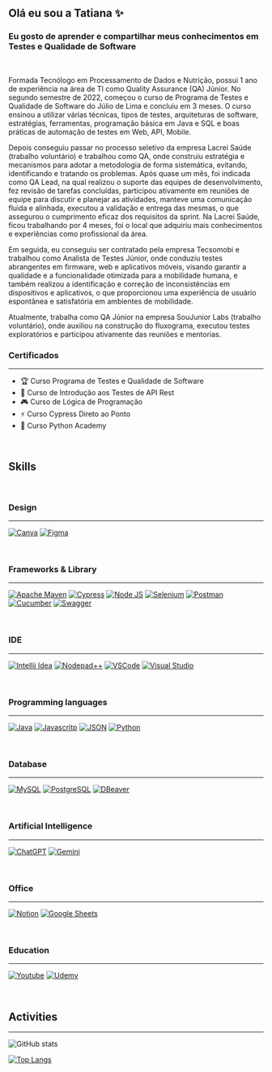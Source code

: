 ## Olá eu sou a Tatiana ✨
### Eu gosto de aprender e compartilhar meus conhecimentos em Testes e Qualidade de Software

<br>

Formada Tecnólogo em Processamento de Dados e Nutrição, possui 1 ano de experiência na área de TI como Quality Assurance (QA) Júnior. No segundo semestre de 2022, começou o curso de Programa de Testes e Qualidade de Software do Júlio de Lima e concluiu em 3 meses. O curso ensinou a utilizar várias técnicas, tipos de testes, arquiteturas de software, estratégias, ferramentas, programação básica em Java e SQL e boas práticas de automação de testes em Web, API, Mobile.

Depois conseguiu passar no processo seletivo da empresa Lacrei Saúde (trabalho voluntário) e trabalhou como QA, onde construiu estratégia e mecanismos para adotar a metodologia de forma sistemática, evitando, identificando e tratando os problemas. Após quase um mês, foi indicada como QA Lead, na qual realizou o suporte das equipes de desenvolvimento, fez revisão de tarefas concluídas, participou ativamente em reuniões de equipe para discutir e planejar as atividades, manteve uma comunicação fluida e alinhada, executou a validação e entrega das mesmas, o que assegurou o cumprimento eficaz dos requisitos da sprint. Na Lacrei Saúde, ficou trabalhando por 4 meses, foi o local que adquiriu mais conhecimentos e experiências como profissional da área.

Em seguida, eu conseguiu ser contratado pela empresa Tecsomobi e trabalhou como Analista de Testes Júnior, onde conduziu testes abrangentes em firmware, web e aplicativos móveis, visando garantir a qualidade e a funcionalidade otimizada para a mobilidade humana, e também realizou a identificação e correção de inconsistências em dispositivos e aplicativos, o que proporcionou uma experiência de usuário espontânea e satisfatória em ambientes de mobilidade. 

Atualmente, trabalha como QA Júnior na empresa SouJunior Labs (trabalho voluntário), onde auxiliou na construção do fluxograma, executou testes exploratórios e participou ativamente das reuniões e mentorias.

### Certificados
---

- 🏆   Curso Programa de Testes e Qualidade de Software
- 🌱   Curso de Introdução aos Testes de API Rest 
- 🎮   Curso de Lógica de Programação
- ⚡️   Curso Cypress Direto ao Ponto
- 🧠   Curso Python Academy


<br>

## **Skills**

<br> 

### Design
---

[![Canva](https://img.shields.io/badge/Canva-%2300C4CC.svg?&style=for-the-badge&logo=Canva&logoColor=white)]() [![Figma](https://img.shields.io/badge/Figma-F24E1E?style=for-the-badge&logo=figma&logoColor=white)]()

<br> 

### Frameworks & Library
---

[![Apache Maven](https://img.shields.io/badge/apache_maven-C71A36?style=for-the-badge&logo=apachemaven&logoColor=white)]() [![Cypress](https://img.shields.io/badge/Cypress-17202C?style=for-the-badge&logo=cypress&logoColor=white)]() [![Node JS](https://img.shields.io/badge/Node%20js-339933?style=for-the-badge&logo=nodedotjs&logoColor=white)]() [![Selenium](https://img.shields.io/badge/Selenium-43B02A?style=for-the-badge&logo=Selenium&logoColor=white)]() [![Postman](https://img.shields.io/badge/Postman-FF6C37?style=for-the-badge&logo=Postman&logoColor=white)]() [![Cucumber](https://img.shields.io/badge/Cucumber-43B02A?style=for-the-badge&logo=cucumber&logoColor=white)]() [![Swagger](https://img.shields.io/badge/Swagger-85EA2D?style=for-the-badge&logo=Swagger&logoColor=white)]() 

<br> 

### IDE
---

[![Intellij Idea](https://img.shields.io/badge/IntelliJ_IDEA-000000.svg?style=for-the-badge&logo=intellij-idea&logoColor=white)]() [![Nodepad++](https://img.shields.io/badge/Notepad++-90E59A.svg?style=for-the-badge&logo=notepad%2B%2B&logoColor=black)]() [![VSCode](https://img.shields.io/badge/VSCode-0078D4?style=for-the-badge&logo=visual%20studio%20code&logoColor=white)]() [![Visual Studio](https://img.shields.io/badge/Visual_Studio-5C2D91?style=for-the-badge&logo=visual%20studio&logoColor=white)]()  

<br> 

### Programming languages
---

[![Java](https://img.shields.io/badge/Java-ED8B00?style=for-the-badge&logo=java&logoColor=white)]() [![Javascritp](https://img.shields.io/badge/JavaScript-323330?style=for-the-badge&logo=javascript&logoColor=F7DF1E)]() [![JSON](https://img.shields.io/badge/json-5E5C5C?style=for-the-badge&logo=json&logoColor=white)]() [![Python](https://img.shields.io/badge/Python-FFD43B?style=for-the-badge&logo=python&logoColor=blue)]()

<br> 

### Database
---

[![MySQL](https://img.shields.io/badge/MySQL-005C84?style=for-the-badge&logo=mysql&logoColor=white)]() [![PostgreSQL](https://img.shields.io/badge/PostgreSQL-316192?style=for-the-badge&logo=postgresql&logoColor=white)]() [![DBeaver](https://img.shields.io/badge/dbeaver-382923?style=for-the-badge&logo=dbeaver&logoColor=white)]()

<br> 

### Artificial Intelligence
---

[![ChatGPT](https://img.shields.io/badge/ChatGPT-74aa9c?style=for-the-badge&logo=openai&logoColor=white)]() [![Gemini](https://img.shields.io/badge/Gemini-8E75B2?style=for-the-badge&logo=googlebard&logoColor=fff)]()

<br> 

### Office
---

[![Notion](https://img.shields.io/badge/Notion-000000?style=for-the-badge&logo=notion&logoColor=white)]() [![Google Sheets](https://img.shields.io/badge/Google%20Sheets-34A853?style=for-the-badge&logo=google-sheets&logoColor=white)]()

<br> 

### Education
---

[![Youtube](https://img.shields.io/badge/YouTube-FF0000?style=for-the-badge&logo=youtube&logoColor=white)]() [![Udemy](https://img.shields.io/badge/Udemy-EC5252?style=for-the-badge&logo=Udemy&logoColor=white)]()

<br> 

## Activities
---

![GitHub stats](https://github-readme-stats.vercel.app/api?username=TatianaHonda58&show_icons=true&theme=merko)

[![Top Langs](https://github-readme-stats.vercel.app/api/top-langs/?username=TatianaHonda58&layout=compact)](https://github.com/anuraghazra/github-readme-stats)

<br>
